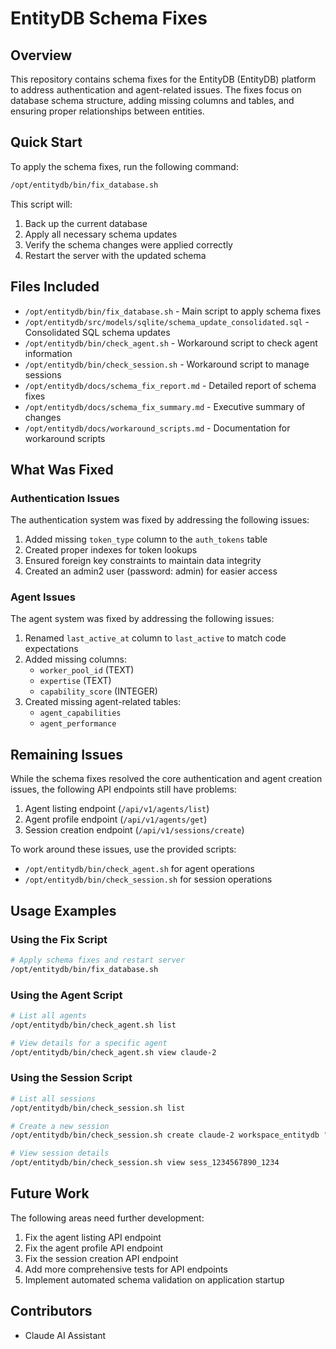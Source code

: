 # EntityDB Schema Fixes

## Overview

This repository contains schema fixes for the EntityDB (EntityDB) platform to address authentication and agent-related issues. The fixes focus on database schema structure, adding missing columns and tables, and ensuring proper relationships between entities.

## Quick Start

To apply the schema fixes, run the following command:

```bash
/opt/entitydb/bin/fix_database.sh
```

This script will:
1. Back up the current database
2. Apply all necessary schema updates
3. Verify the schema changes were applied correctly
4. Restart the server with the updated schema

## Files Included

- `/opt/entitydb/bin/fix_database.sh` - Main script to apply schema fixes
- `/opt/entitydb/src/models/sqlite/schema_update_consolidated.sql` - Consolidated SQL schema updates
- `/opt/entitydb/bin/check_agent.sh` - Workaround script to check agent information
- `/opt/entitydb/bin/check_session.sh` - Workaround script to manage sessions
- `/opt/entitydb/docs/schema_fix_report.md` - Detailed report of schema fixes
- `/opt/entitydb/docs/schema_fix_summary.md` - Executive summary of changes
- `/opt/entitydb/docs/workaround_scripts.md` - Documentation for workaround scripts

## What Was Fixed

### Authentication Issues

The authentication system was fixed by addressing the following issues:

1. Added missing `token_type` column to the `auth_tokens` table
2. Created proper indexes for token lookups
3. Ensured foreign key constraints to maintain data integrity
4. Created an admin2 user (password: admin) for easier access

### Agent Issues

The agent system was fixed by addressing the following issues:

1. Renamed `last_active_at` column to `last_active` to match code expectations
2. Added missing columns:
   - `worker_pool_id` (TEXT)
   - `expertise` (TEXT)
   - `capability_score` (INTEGER)
3. Created missing agent-related tables:
   - `agent_capabilities`
   - `agent_performance`

## Remaining Issues

While the schema fixes resolved the core authentication and agent creation issues, the following API endpoints still have problems:

1. Agent listing endpoint (`/api/v1/agents/list`)
2. Agent profile endpoint (`/api/v1/agents/get`)
3. Session creation endpoint (`/api/v1/sessions/create`)

To work around these issues, use the provided scripts:
- `/opt/entitydb/bin/check_agent.sh` for agent operations
- `/opt/entitydb/bin/check_session.sh` for session operations

## Usage Examples

### Using the Fix Script

```bash
# Apply schema fixes and restart server
/opt/entitydb/bin/fix_database.sh
```

### Using the Agent Script

```bash
# List all agents
/opt/entitydb/bin/check_agent.sh list

# View details for a specific agent
/opt/entitydb/bin/check_agent.sh view claude-2
```

### Using the Session Script

```bash
# List all sessions
/opt/entitydb/bin/check_session.sh list

# Create a new session
/opt/entitydb/bin/check_session.sh create claude-2 workspace_entitydb "Test Session" "Description"

# View session details
/opt/entitydb/bin/check_session.sh view sess_1234567890_1234
```

## Future Work

The following areas need further development:

1. Fix the agent listing API endpoint
2. Fix the agent profile API endpoint
3. Fix the session creation API endpoint
4. Add more comprehensive tests for API endpoints
5. Implement automated schema validation on application startup

## Contributors

- Claude AI Assistant